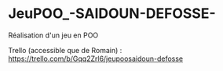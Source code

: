 # JeuPOO_-SAIDOUN-DEFOSSE-
Réalisation d'un jeu en POO

Trello (accessible que de Romain) : https://trello.com/b/Gqq2Zrl6/jeupoosaidoun-defosse


